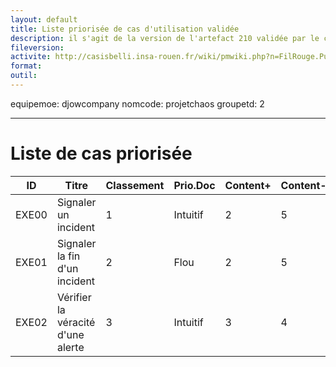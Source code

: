 ```yaml
---
layout: default
title: Liste priorisée de cas d'utilisation validée
description: il s'agit de la version de l'artefact 210 validée par le client
fileversion: 
activite: http://casisbelli.insa-rouen.fr/wiki/pmwiki.php?n=FilRouge.PublierPourValidation
format: 
outil: 
---
```


equipemoe: djowcompany
nomcode: projetchaos
groupetd: 2

---
# Liste de cas priorisée

| ID    | Titre                        | Classement | Prio.Doc | Content+ | Content- | Antécédents | Format | Maquette |
|-------|------------------------------|------------|----------|----------|----------|-------------|--------|----------|
| EXE00 | Signaler un incident         | 1          | Intuitif | 2        | 5        | aucun       | DSS    | 1        |
| EXE01 | Signaler la fin d'un incident| 2          | Flou     | 2        | 5        | EXE00           |   COK     |  1         |
| EXE02 | Vérifier la véracité d'une alerte| 3          |Intuitif| 3        | 4        |   EXE00          |   DAC    |    0      |


